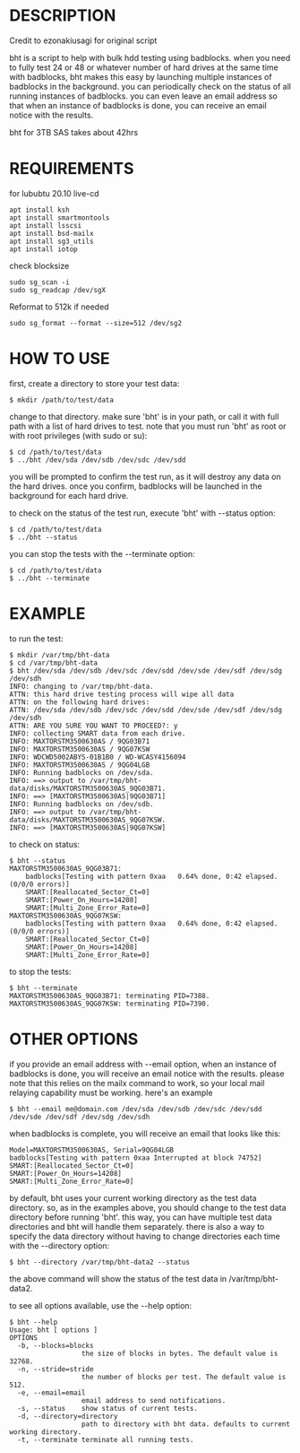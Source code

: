# DESCRIPTION
Credit to ezonakiusagi for original script

bht is a script to help with bulk hdd testing using badblocks. when you need to fully test 24 or 48 or whatever number of hard drives at the same time with badblocks, bht makes this easy by launching multiple instances of badblocks in the background. you can periodically check on the status of all running instances of badblocks. you can even leave an email address so that when an instance of badblocks is done, you can receive an email notice with the results.

bht for 3TB SAS takes about 42hrs

# REQUIREMENTS

for lububtu 20.10 live-cd
```
apt install ksh
apt install smartmontools
apt install lsscsi
apt install bsd-mailx
apt install sg3_utils
apt install iotop
```

check blocksize
```
sudo sg_scan -i
sudo sg_readcap /dev/sgX
```

Reformat to 512k if needed
```
sudo sg_format --format --size=512 /dev/sg2
```

# HOW TO USE
first, create a directory to store your test data:
```
$ mkdir /path/to/test/data
```
change to that directory. make sure 'bht' is in your path, or call it with full path with a list of hard drives to test. note that you must run 'bht' as root or with root privileges (with sudo or su):
```
$ cd /path/to/test/data
$ ../bht /dev/sda /dev/sdb /dev/sdc /dev/sdd
```
you will be prompted to confirm the test run, as it will destroy any data on the hard drives. once you confirm, badblocks will be launched in the background for each hard drive.

to check on the status of the test run, execute 'bht' with --status option:
```
$ cd /path/to/test/data
$ ../bht --status
```
you can stop the tests with the --terminate option:
```
$ cd /path/to/test/data
$ ../bht --terminate
```
# EXAMPLE
to run the test:
```
$ mkdir /var/tmp/bht-data
$ cd /var/tmp/bht-data
$ bht /dev/sda /dev/sdb /dev/sdc /dev/sdd /dev/sde /dev/sdf /dev/sdg /dev/sdh
INFO: changing to /var/tmp/bht-data.
ATTN: this hard drive testing process will wipe all data
ATTN: on the following hard drives:
ATTN: /dev/sda /dev/sdb /dev/sdc /dev/sdd /dev/sde /dev/sdf /dev/sdg /dev/sdh
ATTN: ARE YOU SURE YOU WANT TO PROCEED?: y
INFO: collecting SMART data from each drive.
INFO: MAXTORSTM3500630AS / 9QG03B71
INFO: MAXTORSTM3500630AS / 9QG07KSW
INFO: WDCWD5002ABYS-01B1B0 / WD-WCASY4156094
INFO: MAXTORSTM3500630AS / 9QG04LGB
INFO: Running badblocks on /dev/sda.
INFO: ==> output to /var/tmp/bht-data/disks/MAXTORSTM3500630AS_9QG03B71.
INFO: ==> [MAXTORSTM3500630AS|9QG03B71]
INFO: Running badblocks on /dev/sdb.
INFO: ==> output to /var/tmp/bht-data/disks/MAXTORSTM3500630AS_9QG07KSW.
INFO: ==> [MAXTORSTM3500630AS|9QG07KSW]

```
to check on status:
```
$ bht --status
MAXTORSTM3500630AS_9QG03B71:
	badblocks[Testing with pattern 0xaa   0.64% done, 0:42 elapsed. (0/0/0 errors)]
	SMART:[Reallocated_Sector_Ct=0]
	SMART:[Power_On_Hours=14208]
	SMART:[Multi_Zone_Error_Rate=0]
MAXTORSTM3500630AS_9QG07KSW:
	badblocks[Testing with pattern 0xaa   0.64% done, 0:42 elapsed. (0/0/0 errors)]
	SMART:[Reallocated_Sector_Ct=0]
	SMART:[Power_On_Hours=14208]
	SMART:[Multi_Zone_Error_Rate=0]

```
to stop the tests:
```
$ bht --terminate
MAXTORSTM3500630AS_9QG03B71: terminating PID=7388.
MAXTORSTM3500630AS_9QG07KSW: terminating PID=7390.

```
# OTHER OPTIONS
if you provide an email address with --email option, when an instance of badblocks is done, you will receive an email notice with the results. please note that this relies on the mailx command to work, so your local mail relaying capability must be working. here's an example
```
$ bht --email me@domain.com /dev/sda /dev/sdb /dev/sdc /dev/sdd /dev/sde /dev/sdf /dev/sdg /dev/sdh
```
when badblocks is complete, you will receive an email that looks like this:
```
Model=MAXTORSTM3500630AS, Serial=9QG04LGB
badblocks[Testing with pattern 0xaa Interrupted at block 74752]
SMART:[Reallocated_Sector_Ct=0]
SMART:[Power_On_Hours=14208]
SMART:[Multi_Zone_Error_Rate=0]
```
by default, bht uses your current working directory as the test data directory. so, as in the examples above, you should change to the test data directory before running 'bht'. this way, you can have multiple test data directories and bht will handle them separately. there is also a way to specify the data directory without having to change directories each time with the --directory option:
```
$ bht --directory /var/tmp/bht-data2 --status
```
the above command will show the status of the test data in /var/tmp/bht-data2.

to see all options available, use the --help option:
```
$ bht --help
Usage: bht [ options ]
OPTIONS
  -b, --blocks=blocks
                  the size of blocks in bytes. The default value is 32768.
  -n, --stride=stride
                  the number of blocks per test. The default value is 512.
  -e, --email=email
                  email address to send notifications.
  -s, --status    show status of current tests.
  -d, --directory=directory
                  path to directory with bht data. defaults to current working directory.
  -t, --terminate terminate all running tests.
```
